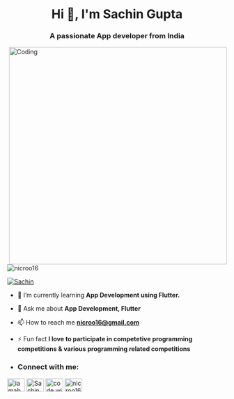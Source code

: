

<h1 align="center">Hi 👋, I'm Sachin Gupta</h1>
<h3 align="center">A passionate App developer from India</h3>
<img align="right" alt="Coding" width="500" src="https://cdn.dribbble.com/users/2131993/screenshots/4948736/media/421d4ed2f3d23c73d64d20963f61f422.gif">

<p align="left"> <img src="https://komarev.com/ghpvc/?username=nicroo16&label=Profile%20views&color=0e75b6&style=flat" alt="nicroo16" /> </p>


<p align="left"> <a href="https://twitter.com/SachinG44364714" target="blank"><img src="https://img.shields.io/twitter/follow/SachinG44364714?logo=twitter&style=for-the-badge" alt="Sachin" /></a> </p>

- 🌱 I’m currently learning **App Development using Flutter.**

- 💬 Ask me about **App Development, Flutter**

- 📫 How to reach me **nicroo16@gmail.com**

- ⚡ Fun fact **I love to participate in competetive programming competitions & various programming related competitions**
- <h3 align="left">Connect with me:</h3>
<p align="left">
<a href="https://twitter.com/SachinG44364714" target="blank"><img align="center" src="https://raw.githubusercontent.com/rahuldkjain/github-profile-readme-generator/master/src/images/icons/Social/twitter.svg" alt="iamabhishek_t" height="30" width="40" /></a>
<a href="https://www.linkedin.com/in/sachin-gupta-904042268" target="blank"><img align="center" src="https://raw.githubusercontent.com/rahuldkjain/github-profile-readme-generator/master/src/images/icons/Social/linked-in-alt.svg" alt="Sachin Gupta" height="30" width="40" /></a>
<a href="https://www.instagram.com/code.withsachin/?hl=en" target="blank"><img align="center" src="https://raw.githubusercontent.com/rahuldkjain/github-profile-readme-generator/master/src/images/icons/Social/instagram.svg" alt="code.withsachin" height="30" width="40" /></a>
<a href="https://www.hackerrank.com/nicrooctal16" target="blank"><img align="center" src="https://raw.githubusercontent.com/rahuldkjain/github-profile-readme-generator/master/src/images/icons/Social/hackerrank.svg" alt="nicroo16" height="30" width="40" /></a>

</p>


<!--
**nicroo16/nicroo16** is a ✨ _special_ ✨ repository because its `README.md` (this file) appears on your GitHub profile.

Here are some ideas to get you started:

- 🔭 I’m currently working on ...
- 🌱 I’m currently learning ...
- 👯 I’m looking to collaborate on ...
- 🤔 I’m looking for help with ...
- 💬 Ask me about ...
- 📫 How to reach me: ...
- 😄 Pronouns: ...
- ⚡ Fun fact: ...
-->
